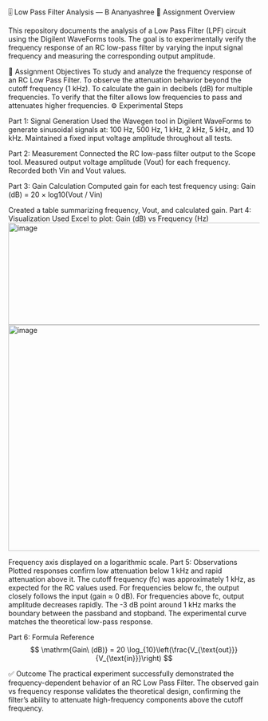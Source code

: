 🎚️ Low Pass Filter Analysis — B Ananyashree
📘 Assignment Overview

This repository documents the analysis of a Low Pass Filter (LPF) circuit using the Digilent WaveForms tools.
The goal is to experimentally verify the frequency response of an RC low-pass filter by varying the input signal frequency and measuring the corresponding output amplitude.

🎯 Assignment Objectives
To study and analyze the frequency response of an RC Low Pass Filter.
To observe the attenuation behavior beyond the cutoff frequency (1 kHz).
To calculate the gain in decibels (dB) for multiple frequencies.
To verify that the filter allows low frequencies to pass and attenuates higher frequencies.
⚙️ Experimental Steps

Part 1: Signal Generation
Used the Wavegen tool in Digilent WaveForms to generate sinusoidal signals at:
100 Hz, 500 Hz, 1 kHz, 2 kHz, 5 kHz, and 10 kHz.
Maintained a fixed input voltage amplitude throughout all tests.

Part 2: Measurement
Connected the RC low-pass filter output to the Scope tool.
Measured output voltage amplitude (Vout) for each frequency.
Recorded both Vin and Vout values.

Part 3: Gain Calculation
Computed gain for each test frequency using:
Gain (dB) = 20 × log10(Vout / Vin)

Created a table summarizing frequency, Vout, and calculated gain.
Part 4: Visualization
Used Excel to plot: Gain (dB) vs Frequency (Hz)
<img width="685" height="204" alt="image" src="https://github.com/user-attachments/assets/efb40f8a-1ce3-4943-b329-9f6f5e185eb9" />
<img width="752" height="452" alt="image" src="https://github.com/user-attachments/assets/8e1e6aea-88b1-4dd3-afae-3b19a962dadd" />

Frequency axis displayed on a logarithmic scale.
Part 5: Observations
Plotted responses confirm low attenuation below 1 kHz and rapid attenuation above it.
The cutoff frequency (fc) was approximately 1 kHz, as expected for the RC values used.
For frequencies below fc, the output closely follows the input (gain ≈ 0 dB).
For frequencies above fc, output amplitude decreases rapidly.
The -3 dB point around 1 kHz marks the boundary between the passband and stopband.
The experimental curve matches the theoretical low-pass response.

Part 6: Formula Reference
$$
\mathrm{Gain\ (dB)} = 20 \log_{10}\left(\frac{V_{\text{out}}}{V_{\text{in}}}\right)
$$

✅ Outcome
The practical experiment successfully demonstrated the frequency-dependent behavior of an RC Low Pass Filter.
The observed gain vs frequency response validates the theoretical design, confirming the filter’s ability to attenuate high-frequency components above the cutoff frequency.

